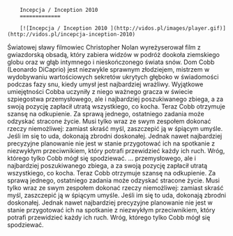 
        Incepcja / Inception 2010 
        =============
        
        [![Incepcja / Inception 2010 ](http://vidos.pl/images/player.gif)](http://vidos.pl/incepcja-inception-2010)
        
        
 Światowej sławy filmowiec Christopher Nolan wyreżyserował film z gwiazdorską obsadą, który zabiera widzów w podróż dookoła ziemskiego globu oraz w głąb intymnego i nieskończonego świata snów. Dom Cobb (Leonardo DiCaprio) jest niezwykle sprawnym złodziejem, mistrzem w wydobywaniu wartościowych sekretów ukrytych głęboko w świadomości podczas fazy snu, kiedy umysł jest najbardziej wrażliwy. Wyjątkowe umiejętności Cobba uczyniły z niego ważnego gracza w świecie szpiegostwa przemysłowego, ale i najbardziej poszukiwanego zbiega, a za swoją pozycję zapłacił utratą wszystkiego, co kocha. Teraz Cobb otrzymuje szansę na odkupienie. Za sprawą jednego, ostatniego zadania może odzyskać stracone życie. Musi tylko wraz ze swym zespołem dokonać rzeczy niemożliwej: zamiast skraść myśl, zaszczepić ją w śpiącym umyśle. Jeśli im się to uda, dokonają zbrodni doskonałej. Jednak nawet najbardziej precyzyjne planowanie nie jest w stanie przygotować ich na spotkanie z niezwykłym przeciwnikiem, który potrafi przewidzieć każdy ich ruch. Wróg, którego tylko Cobb mógł się spodziewać.   ... przemysłowego, ale i najbardziej poszukiwanego zbiega, a za swoją pozycję zapłacił utratą wszystkiego, co kocha. Teraz Cobb otrzymuje szansę na odkupienie. Za sprawą jednego, ostatniego zadania może odzyskać stracone życie. Musi tylko wraz ze swym zespołem dokonać rzeczy niemożliwej: zamiast skraść myśl, zaszczepić ją w śpiącym umyśle. Jeśli im się to uda, dokonają zbrodni doskonałej. Jednak nawet najbardziej precyzyjne planowanie nie jest w stanie przygotować ich na spotkanie z niezwykłym przeciwnikiem, który potrafi przewidzieć każdy ich ruch. Wróg, którego tylko Cobb mógł się spodziewać.
    